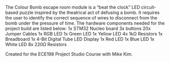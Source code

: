 The Colour Bomb escape room module is a “beat the clock” LED circuit-based puzzle inspired by the theatrical act of defusing a bomb. 
It requires the user to identify the correct sequence of wires to disconnect from the bomb under the pressure of time. 
The hardware components needed for the project build are listed below: 
1x STM32 Nucleo board
3x buttons
20x Jumper Cables 
1x RGB LED 
1x Green LED
1x Yellow LED
4x 1kΩ Resistors
1x Breadboard
1x 4-Bit Digital Tube LED Display
1x Red LED
1x Blue LED
1x White LED
8x 220Ω Resistors

Created for the ECE198 Project Studio Course with Mike Kim.
